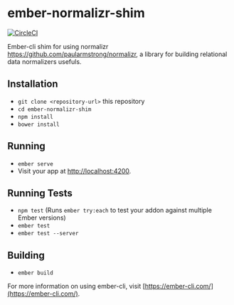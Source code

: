 # ember-normalizr-shim

[![CircleCI](https://circleci.com/gh/foxnewsnetwork/ember-normalizr-shim.svg?style=svg)](https://circleci.com/gh/foxnewsnetwork/ember-normalizr-shim)

Ember-cli shim for using normalizr https://github.com/paularmstrong/normalizr, a library for building relational data normalizers usefuls.


## Installation

* `git clone <repository-url>` this repository
* `cd ember-normalizr-shim`
* `npm install`
* `bower install`

## Running

* `ember serve`
* Visit your app at [http://localhost:4200](http://localhost:4200).

## Running Tests

* `npm test` (Runs `ember try:each` to test your addon against multiple Ember versions)
* `ember test`
* `ember test --server`

## Building

* `ember build`

For more information on using ember-cli, visit [https://ember-cli.com/](https://ember-cli.com/).
